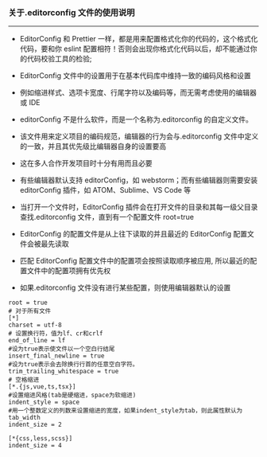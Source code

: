 ### 关于.editorconfig 文件的使用说明

---

- EditorConfig 和 Prettier 一样，都是用来配置格式化你的代码的，这个格式化代码，要和你 eslint 配置相符！否则会出现你格式化代码以后，却不能通过你的代码校验工具的检验;

- EditorConfig 文件中的设置用于在基本代码库中维持一致的编码风格和设置

- 例如缩进样式、选项卡宽度、行尾字符以及编码等，而无需考虑使用的编辑器或 IDE

- editorConfig 不是什么软件，而是一个名称为.editorconfig 的自定义文件。

- 该文件用来定义项目的编码规范，编辑器的行为会与.editorconfig 文件中定义的一致，并且其优先级比编辑器自身的设置要高

- 这在多人合作开发项目时十分有用而且必要

- 有些编辑器默认支持 editorConfig，如 webstorm；而有些编辑器则需要安装 editorConfig 插件，如 ATOM、Sublime、VS Code 等

- 当打开一个文件时，EditorConfig 插件会在打开文件的目录和其每一级父目录查找.editorconfig 文件，直到有一个配置文件 root=true

- EditorConfig 的配置文件是从上往下读取的并且最近的 EditorConfig 配置文件会被最先读取

- 匹配 EditorConfig 配置文件中的配置项会按照读取顺序被应用, 所以最近的配置文件中的配置项拥有优先权

- 如果.editorconfig 文件没有进行某些配置，则使用编辑器默认的设置

```
root = true
# 对于所有文件
[*]
charset = utf-8
# 设置换行符，值为lf、cr和crlf
end_of_line = lf
#设为true表示使文件以一个空白行结尾
insert_final_newline = true
#设为true表示会去除换行行首的任意空白字符。
trim_trailing_whitespace = true
# 空格缩进
[*.{js,vue,ts,tsx}]
#设置缩进风格(tab是硬缩进，space为软缩进)
indent_style = space
#用一个整数定义的列数来设置缩进的宽度，如果indent_style为tab，则此属性默认为tab_width
indent_size = 2

[*{css,less,scss}]
indent_size = 4
```
